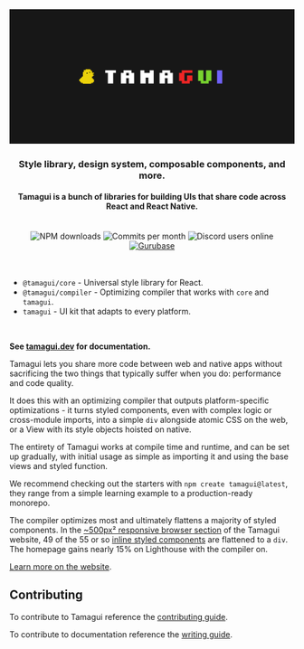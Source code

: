 <div align="center">
  <picture width="572px">
    <source media="(prefers-color-scheme: dark)" srcset="https://github.com/tamagui/tamagui/raw/main/code/tamagui.dev/public/logo-black.png">
    <source media="(prefers-color-scheme: light)" srcset="https://github.com/tamagui/tamagui/raw/main/code/tamagui.dev/public/logo-white.png">
    <img alt="Shows a black logo in light color mode and a white one in dark color mode." src="https://github.com/tamagui/tamagui/raw/main/code/tamagui.dev/public/social.png">
  </picture>
</div>

<h3 align="center">
  Style library, design system, composable components, and more.
</h3>

<h4 align="center">
  Tamagui is a bunch of libraries for building UIs that share code across React and React Native.
</h4>

<br />

<div align="center">
  <img alt="NPM downloads" src="https://img.shields.io/npm/dw/@tamagui/core?logo=npm&label=NPM%20downloads&cacheSeconds=3600"/>
  <img alt="Commits per month" src="https://img.shields.io/github/commit-activity/m/tamagui/tamagui?label=Commits&logo=git" />
  <img alt="Discord users online" src="https://img.shields.io/discord/909986013848412191?logo=discord&label=Discord&cacheSeconds=3600" />
  <a href="https://gurubase.io/g/tamagui">
    <img alt="Gurubase" src="https://img.shields.io/badge/Gurubase-Ask%20Tamagui%20Guru-006BFF" />
  </a>
</div>

<br />
<br />

- `@tamagui/core` - Universal style library for React.
- `@tamagui/compiler` - Optimizing compiler that works with `core` and `tamagui`.
- `tamagui` - UI kit that adapts to every platform.

<br />

**See [tamagui.dev](https://tamagui.dev) for documentation.**

Tamagui lets you share more code between web and native apps without sacrificing the two things that typically suffer when you do: performance and code quality.

It does this with an optimizing compiler that outputs platform-specific optimizations - it turns styled components, even with complex logic or cross-module imports, into a simple `div` alongside atomic CSS on the web, or a View with its style objects hoisted on native.

The entirety of Tamagui works at compile time and runtime, and can be set up gradually, with initial usage as simple as importing it and using the base views and styled function.

We recommend checking out the starters with `npm create tamagui@latest`, they range from a simple learning example to a production-ready monorepo.

The compiler optimizes most and ultimately flattens a majority of styled components. In the [~500px² responsive browser section](https://tamagui.dev) of the Tamagui website, 49 of the 55 or so [inline styled components](https://github.com/tamagui/tamagui/blob/main/code/tamagui.dev/components/HeroResponsive.tsx) are flattened to a `div`. The homepage gains nearly 15% on Lighthouse with the compiler on.

[Learn more on the website](https://tamagui.dev/docs/intro/introduction).


## Contributing

To contribute to Tamagui reference the [contributing guide](https://github.com/tamagui/tamagui/blob/main/CONTRIBUTING.md).

To contribute to documentation reference the [writing guide](https://github.com/tamagui/tamagui/blob/main/code/tamagui.dev/WRITING-GUIDE.md).
